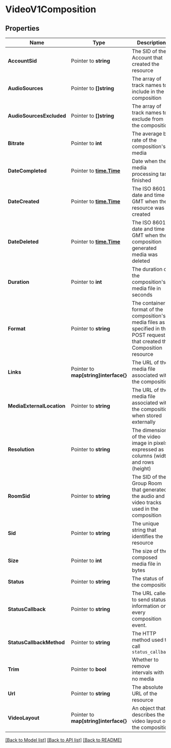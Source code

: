 # VideoV1Composition

## Properties

Name | Type | Description | Notes
------------ | ------------- | ------------- | -------------
**AccountSid** | Pointer to **string** | The SID of the Account that created the resource |
**AudioSources** | Pointer to **[]string** | The array of track names to include in the composition |
**AudioSourcesExcluded** | Pointer to **[]string** | The array of track names to exclude from the composition |
**Bitrate** | Pointer to **int** | The average bit rate of the composition's media |
**DateCompleted** | Pointer to [**time.Time**](time.Time.md) | Date when the media processing task finished |
**DateCreated** | Pointer to [**time.Time**](time.Time.md) | The ISO 8601 date and time in GMT when the resource was created |
**DateDeleted** | Pointer to [**time.Time**](time.Time.md) | The ISO 8601 date and time in GMT when the composition generated media was deleted |
**Duration** | Pointer to **int** | The duration of the composition's media file in seconds |
**Format** | Pointer to **string** | The container format of the composition's media files as specified in the POST request that created the Composition resource |
**Links** | Pointer to **map[string]interface{}** | The URL of the media file associated with the composition |
**MediaExternalLocation** | Pointer to **string** | The URL of the media file associated with the composition when stored externally |
**Resolution** | Pointer to **string** | The dimensions of the video image in pixels expressed as columns (width) and rows (height) |
**RoomSid** | Pointer to **string** | The SID of the Group Room that generated the audio and video tracks used in the composition |
**Sid** | Pointer to **string** | The unique string that identifies the resource |
**Size** | Pointer to **int** | The size of the composed media file in bytes |
**Status** | Pointer to **string** | The status of the composition |
**StatusCallback** | Pointer to **string** | The URL called to send status information on every composition event. |
**StatusCallbackMethod** | Pointer to **string** | The HTTP method used to call `status_callback` |
**Trim** | Pointer to **bool** | Whether to remove intervals with no media |
**Url** | Pointer to **string** | The absolute URL of the resource |
**VideoLayout** | Pointer to **map[string]interface{}** | An object that describes the video layout of the composition |

[[Back to Model list]](../README.md#documentation-for-models) [[Back to API list]](../README.md#documentation-for-api-endpoints) [[Back to README]](../README.md)


